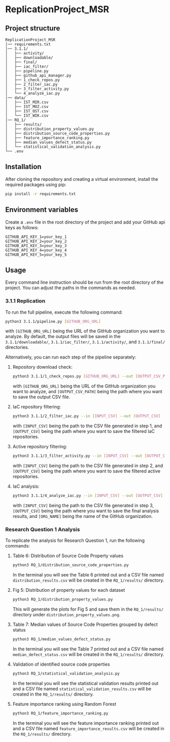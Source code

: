 # ReplicationProject_MSR

## Project structure

```
ReplicationProject_MSR
│── requirements.txt
│── 3.1.1/
│   ├── activity/
│   ├── downloadable/
│   ├── final/
│   ├── iac_filter/
│   ├── pipeline.py
│   ├── github_api_manager.py
│   ├── 1_check_repos.py
│   ├── 2_filter_iac.py
│   ├── 3_filter_activity.py
│   └── 4_analyze_iac.py
│── data/
│   ├── IST_MIR.csv
│   ├── IST_MOZ.csv
│   ├── IST_OST.csv
│   └── IST_WIK.csv
│── RQ_1/
│   ├── results/
│   ├── distribution_property_values.py
│   ├── distribution_source_code_properties.py
│   ├── feature_importance_ranking.py
│   ├── median_values_defect_status.py
│   └── statistical_validation_analysis.py
└── .env
```

## Installation

After cloning the repository and creating a virtual environment, install the required packages using pip:

```bash
pip install -r requirements.txt
```

## Environment variables

Create a `.env` file in the root directory of the project and add your GitHub api keys as follows:

```
GITHUB_API_KEY_1=your_key_1
GITHUB_API_KEY_2=your_key_2
GITHUB_API_KEY_3=your_key_3
GITHUB_API_KEY_4=your_key_4
GITHUB_API_KEY_5=your_key_5
```

## Usage

Every command line instruction should be run from the root directory of the project. You can adjust the paths in the commands as needed.

### 3.1.1 Replication

To run the full pipeline, execute the following command:

```bash
python3 3.1.1/pipeline.py [GITHUB_ORG_URL]
```
with `[GITHUB_ORG_URL]` being the URL of the GitHub organization you want to analyze.
By default, the output files will be saved in the `3.1.1/downloadable/`, `3.1.1/iac_filter/`, `3.1.1/activity/`, and `3.1.1/final/` directories.

Alternatively, you can run each step of the pipeline separately:

1. Repository download check:
   ```bash
   python3 3.1.1/1_check_repos.py [GITHUB_ORG_URL] --out [OUTPUT_CSV_PATH]
   ```
    with `[GITHUB_ORG_URL]` being the URL of the GitHub organization you want to analyze, and `[OUTPUT_CSV_PATH]` being the path where you want to save the output CSV file.

2. IaC repository filtering:
   ```bash
   python3 3.1.1/2_filter_iac.py --in [INPUT_CSV] --out [OUTPUT_CSV]
    ```
    with `[INPUT_CSV]` being the path to the CSV file generated in step 1, and `[OUTPUT_CSV]` being the path where you want to save the filtered IaC repositories.

3. Active repository filtering:
    ```bash
    python3 3.1.1/3_filter_activity.py --in [INPUT_CSV] --out [OUTPUT_CSV]
    ```
    with `[INPUT_CSV]` being the path to the CSV file generated in step 2, and `[OUTPUT_CSV]` being the path where you want to save the filtered active repositories.

4. IaC analysis:
    ```bash
    python3 3.1.1/4_analyze_iac.py --in [INPUT_CSV] --out [OUTPUT_CSV] --org [ORG_NAME]
    ```
    with `[INPUT_CSV]` being the path to the CSV file generated in step 3, `[OUTPUT_CSV]` being the path where you want to save the final analysis results, and `[ORG_NAME]` being the name of the GitHub organization.

### Research Question 1 Analysis

To replicate the analysis for Research Question 1, run the following commands:

1. Table 6: Distribution of Source Code Property values
   ```bash
   python3 RQ_1/distribution_source_code_properties.py
   ```

    In the terminal you will see the Table 6 printed out and a CSV file named `distribution_results.csv` will be created in the `RQ_1/results/` directory.

2. Fig 5: Distribution of property values for each dataset
    ```bash
    python3 RQ_1/distribution_property_values.py
    ```
    This will generate the plots for Fig 5 and save them in the `RQ_1/results/` directory under `distribution_property_values.png`.

3. Table 7: Median values of Source Code Properties grouped by defect status
    ```bash
    python3 RQ_1/median_values_defect_status.py
    ```

    In the terminal you will see the Table 7 printed out and a CSV file named `median_defect_status.csv` will be created in the `RQ_1/results/` directory.

4. Validation of identified source code properties
    ```bash
    python3 RQ_1/statistical_validation_analysis.py
    ```

    In the terminal you will see the statistical validation results printed out and a CSV file named `statistical_validation_results.csv` will be created in the `RQ_1/results/` directory.

5. Feature importance ranking using Random Forest
    ```bash
    python3 RQ_1/feature_importance_ranking.py
    ```

    In the terminal you will see the feature importance ranking printed out and a CSV file named `feature_importance_results.csv` will be created in the `RQ_1/results/` directory.